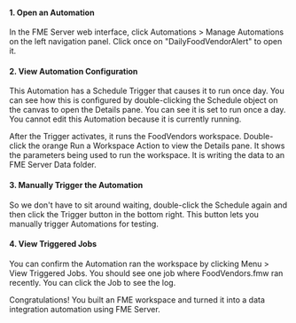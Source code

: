 <head><base target="_blank"> </head>

#### 1. Open an Automation

In the FME Server web interface, click Automations > Manage Automations on the left navigation panel. Click once on "DailyFoodVendorAlert" to open it.

#### 2. View Automation Configuration

This Automation has a Schedule Trigger that causes it to run once day. You can see how this is configured by double-clicking the Schedule object on the canvas to open the Details pane. You can see it is set to run once a day. You cannot edit this Automation because it is currently running.

After the Trigger activates, it runs the FoodVendors workspace. Double-click the orange Run a Workspace Action to view the Details pane. It shows the parameters being used to run the workspace. It is writing the data to an FME Server Data folder.

#### 3. Manually Trigger the Automation

So we don't have to sit around waiting, double-click the Schedule again and then click the Trigger button in the bottom right. This button lets you manually trigger Automations for testing.

#### 4. View Triggered Jobs

You can confirm the Automation ran the workspace by clicking Menu > View Triggered Jobs. You should see one job where FoodVendors.fmw ran recently. You can click the Job to see the log.

Congratulations! You built an FME workspace and turned it into a data integration automation using FME Server.
